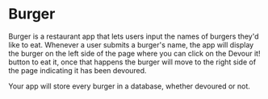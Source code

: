 # Burger
Burger is a restaurant app that lets users input the names of burgers they'd like to eat. Whenever a user submits a burger's name, the app will display the burger on the left side of the page where you can click on the Devour it! button to eat it, once that happens the burger will move to the right side of the page indicating it has been devoured.

Your app will store every burger in a database, whether devoured or not.
